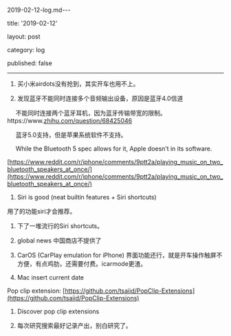 2019-02-12-log.md---

title: '2019-02-12'

layout: post

category: log

published: false

---

1. 买小米airdots没有抢到，其实开车也用不上。

1. 发现蓝牙不能同时连接多个音频输出设备，原因是蓝牙4.0信道 

     不能同时连接两个蓝牙耳机，因为蓝牙传输带宽的限制。https://www.[zhihu.com/question/68425046](http://zhihu.com/question/68425046)

     蓝牙5.0支持，但是苹果系统软件不支持。

     While the Bluetooth 5 spec allows for it, Apple doesn’t in its software.

[https://www.reddit.com/r/iphone/comments/9ptt2a/playing_music_on_two_bluetooth_speakers_at_once/](https://www.reddit.com/r/iphone/comments/9ptt2a/playing_music_on_two_bluetooth_speakers_at_once/)

1. Siri is good (neat builtin features + Siri shortcuts)

用了的功能siri才会推荐。

1. 下了一堆流行的Siri shortcuts。

1. global news 中国商店不提供了

1. CarOS (CarPlay emulation for iPhone) 界面功能还行，就是开车操作触屏不方便，有点鸡肋，还需要付费。icarmode更渣。

1. Mac insert current date

Pop clip extension: [https://github.com/tsaiid/PopClip-Extensions](https://github.com/tsaiid/PopClip-Extensions)

1. Discover pop clip extensions

1. 每次研究搜索最好记录产出，别白研究了。

